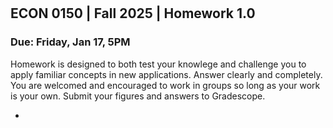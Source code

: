 

<div style="margin-top: -70px;"></div>

## ECON 0150 | Fall 2025 | Homework 1.0

### Due: Friday, Jan 17, 5PM

Homework is designed to both test your knowlege and challenge you to apply familiar concepts in new applications. Answer clearly and completely. You are welcomed and encouraged to work in groups so long as your work is your own. Submit your figures and answers to Gradescope.



- 
